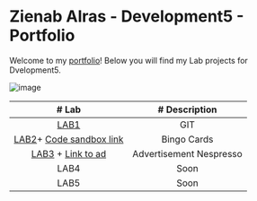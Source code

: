
# Zienab Alras - Development5 - Portfolio

  Welcome to my [portfolio](https://github.com/ZienabAlr/DEV5-MyPortfolio.git)! Below you will find my Lab projects for Dvelopment5. 


  ![image](https://user-images.githubusercontent.com/101997484/192115275-b5b5e363-aec0-4ead-9d97-6d1cd261117b.png)



| # Lab     | # Description |
| :--------:| :------------: |
| [LAB1](https://github.com/ZienabAlr/DEV5-LAB1.git) | GIT   | 
| [LAB2](https://github.com/ZienabAlr/DEV5-MyPortfolio.git)+ [Code sandbox link](https://codesandbox.io/s/fancy-smoke-jpx7pi?file=/js/bingo.js)     | Bingo Cards     | 
| [LAB3](https://github.com/ZienabAlr/DEV5-MyPortfolio.git) + [Link to ad](https://lab3-zienabalr.vercel.app) | Advertisement Nespresso  | 
| LAB4      | Soon     | 
| LAB5      | Soon     | 
